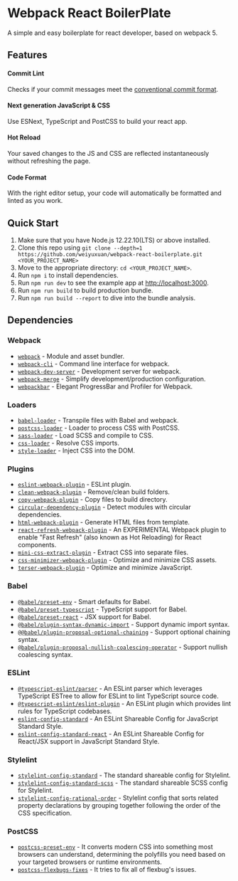 # Webpack React BoilerPlate

A simple and easy boilerplate for react developer, based on webpack 5.

## Features

#### Commit Lint

Checks if your commit messages meet the [conventional commit format](https://github.com/conventional-changelog/commitlint/tree/master/@commitlint/config-conventional).

#### Next generation JavaScript & CSS

Use ESNext, TypeScript and PostCSS to build your react app.

#### Hot Reload

Your saved changes to the JS and CSS are reflected instantaneously without refreshing the page.

#### Code Format

With the right editor setup, your code will automatically be formatted and linted as you work.

## Quick Start

1. Make sure that you have Node.js 12.22.10(LTS) or above installed.
2. Clone this repo using `git clone --depth=1 https://github.com/weiyuxuan/webpack-react-boilerplate.git <YOUR_PROJECT_NAME>`
3. Move to the appropriate directory: `cd <YOUR_PROJECT_NAME>`.
4. Run `npm i` to install dependencies.
5. Run `npm run dev` to see the example app at <http://localhost:3000>.
6. Run `npm run build` to build production bundle.
7. Run `npm run build --report` to dive into the bundle analysis.

## Dependencies

### Webpack

- [`webpack`](https://github.com/webpack/webpack) - Module and asset bundler.
- [`webpack-cli`](https://github.com/webpack/webpack-cli) - Command line interface for webpack.
- [`webpack-dev-server`](https://github.com/webpack/webpack-dev-server) - Development server for webpack.
- [`webpack-merge`](https://github.com/survivejs/webpack-merge) - Simplify development/production configuration.
- [`webpackbar`](https://www.npmjs.com/package/webpackbar) - Elegant ProgressBar and Profiler for Webpack.

### Loaders

- [`babel-loader`](https://webpack.js.org/loaders/babel-loader) - Transpile files with Babel and webpack.
- [`postcss-loader`](https://github.com/webpack-contrib/postcss-loader) - Loader to process CSS with PostCSS.
- [`sass-loader`](https://webpack.js.org/loaders/sass-loader) - Load SCSS and compile to CSS.
- [`css-loader`](https://webpack.js.org/loaders/css-loader) - Resolve CSS imports.
- [`style-loader`](https://webpack.js.org/loaders/style-loader) - Inject CSS into the DOM.

### Plugins

- [`eslint-webpack-plugin`](https://github.com/webpack-contrib/eslint-webpack-plugin) - ESLint plugin.
- [`clean-webpack-plugin`](https://github.com/johnagan/clean-webpack-plugin) - Remove/clean build folders.
- [`copy-webpack-plugin`](https://github.com/webpack-contrib/copy-webpack-plugin) - Copy files to build directory.
- [`circular-dependency-plugin`](https://github.com/aackerman/circular-dependency-plugin) - Detect modules with circular dependencies.
- [`html-webpack-plugin`](https://github.com/jantimon/html-webpack-plugin) - Generate HTML files from template.
- [`react-refresh-webpack-plugin`](https://github.com/pmmmwh/react-refresh-webpack-plugin) - An EXPERIMENTAL Webpack plugin to enable "Fast Refresh" (also known as Hot Reloading) for React components.
- [`mini-css-extract-plugin`](https://github.com/webpack-contrib/mini-css-extract-plugin) - Extract CSS into separate files.
- [`css-minimizer-webpack-plugin`](https://github.com/webpack-contrib/css-minimizer-webpack-plugin) - Optimize and minimize CSS assets.
- [`terser-webpack-plugin`](https://github.com/webpack-contrib/terser-webpack-plugin) - Optimize and minimize JavaScript.

### Babel

- [`@babel/preset-env`](https://babeljs.io/docs/en/babel-preset-env) - Smart defaults for Babel.
- [`@babel/preset-typescript`](https://babeljs.io/docs/en/babel-preset-typescript) - TypeScript support for Babel.
- [`@babel/preset-react`](https://babeljs.io/docs/en/babel-preset-react) - JSX support for Babel.
- [`@babel/plugin-syntax-dynamic-import`](https://babeljs.io/docs/en/babel-plugin-syntax-dynamic-import) - Support dynamic import syntax.
- [`@@babel/plugin-proposal-optional-chaining`](https://babeljs.io/docs/en/babel-plugin-proposal-optional-chaining) - Support optional chaining syntax.
- [`@babel/plugin-proposal-nullish-coalescing-operator`](https://babeljs.io/docs/en/babel-plugin-proposal-nullish-coalescing-operator) - Support nullish coalescing syntax.

### ESLint

- [`@typescript-eslint/parser`](https://www.npmjs.com/package/@typescript-eslint/parser) - An ESLint parser which leverages TypeScript ESTree to allow for ESLint to lint TypeScript source code.
- [`@typescript-eslint/eslint-plugin`](https://www.npmjs.com/package/@typescript-eslint/eslint-plugin) - An ESLint plugin which provides lint rules for TypeScript codebases.
- [`eslint-config-standard`](https://www.npmjs.com/package/eslint-config-standard) - An ESLint Shareable Config for JavaScript Standard Style.
- [`eslint-config-standard-react`](https://www.npmjs.com/package/eslint-config-standard-react) - An ESLint Shareable Config for React/JSX support in JavaScript Standard Style.

### Stylelint

- [`stylelint-config-standard`](https://www.npmjs.com/package/stylelint-config-standard) - The standard shareable config for Stylelint.
- [`stylelint-config-standard-scss`](https://www.npmjs.com/package/stylelint-config-standard-scss) - The standard shareable SCSS config for Stylelint.
- [`stylelint-config-rational-order`](https://www.npmjs.com/package/stylelint-config-rational-order) - Stylelint config that sorts related property declarations by grouping together following the order of the CSS specification.

### PostCSS

- [`postcss-preset-env`](https://www.npmjs.com/package/postcss-preset-env) - It converts modern CSS into something most browsers can understand, determining the polyfills you need based on your targeted browsers or runtime environments.
- [`postcss-flexbugs-fixes`](https://www.npmjs.com/package/postcss-flexbugs-fixes) - It tries to fix all of flexbug's issues.

